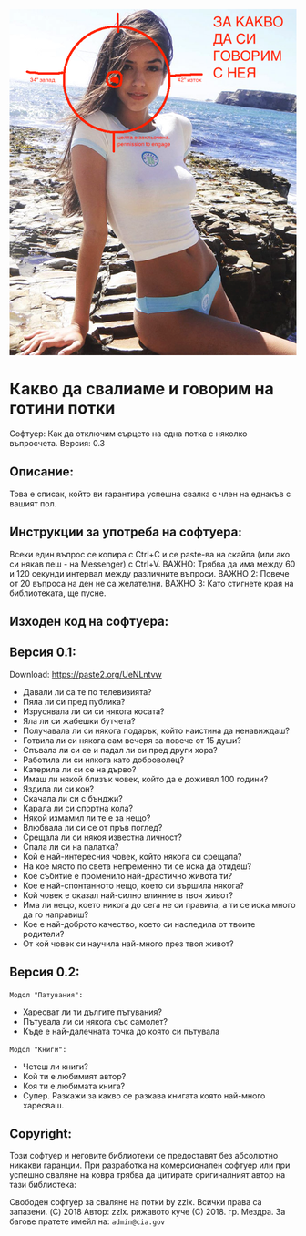 ![Banner](https://raw.githubusercontent.com/drdre/kak-da-svaliame-potki/master/img/potak_hero-poster.png)

Какво да свалиаме и говорим на готини потки
===========================================

Софтуер: Как да отключим сърцето на една потка с няколко въпросчета.
Версия: 0.3

Описание:
-----------------------------------
Това е списак, който ви гарантира успешна свалка с член на еднакъв с вашият пол.

Инструкции за употреба на софтуера:
-----------------------------------
Всеки един въпрос се копира с Ctrl+C и се paste-ва на скайпа (или ако си някав леш - на Messenger) с Ctrl+V.
ВАЖНО: Трябва да има между 60 и 120 секунди интервал между различните въпроси.
ВАЖНО 2: Повече от 20 въпроса на ден не са желателни.
ВАЖНО 3: Като стигнете края на библиотеката, ще пусне.

Изходен код на софтуера:
-----------------------------------

Версия 0.1:
-------------------------------------
Download: https://paste2.org/UeNLntvw

- Давали ли са те по телевизията?
- Пяла ли си пред публика?
- Изрусявала ли си си някога косата?
- Яла ли си жабешки бутчета?
- Получавала ли си някога подарък, който наистина да ненавиждаш? 
- Готвила ли си някога сам вечеря за повече от 15 души?
- Спъвала ли си се и падал ли си пред други хора?
- Работила ли си някога като доброволец?
- Катерила ли си се на дърво?
- Имаш ли някой близък човек, който да е доживял 100 години?
- Яздила ли си кон?
- Скачала ли си с бънджи?
- Карала ли си спортна кола?
- Някой измамил ли те е за нещо?
- Влюбвала ли си се от пръв поглед?
- Срещала ли си някоя известна личност?
- Спала ли си на палатка?
- Кой е най-интересния човек, който някога си срещала?
- На кое място по света непременно ти се иска да отидеш?
- Кое събитие е променило най-драстично живота ти?
- Кое е най-спонтанното нещо, което си вършила някога?
- Кой човек е оказал най-силно влияние в твоя живот?
- Има ли нещо, което никога до сега не си правила, а ти се иска много да го направиш?
- Кое е най-доброто качество, което си наследила от твоите родители?
- От кой човек си научила най-много през твоя живот?

Версия 0.2:
-----------------------------------
```Модол "Патувания":```
- Харесват ли ти дългите пътувания?
- Пътувала ли си някога със самолет?
- Къде е най-далечната точка до която си пътувала

```Модол "Книги":```
- Четеш ли книги?
- Кой ти е любимият автор?
- Коя ти е любимата книга?
- Супер. Разкажи за какво се разкава книгата която най-много харесваш.

Copyright:
-----------------------------------
Този софтуер и неговите библиотеки се предоставят без абсолютно никакви гаранции.
При разработка на комерсионален софтуер или при успешно сваляне на ковра трябва да цитирате оригиналният автор на тази библиотека:

Свободен софтуер за сваляне на потки by zzlx. Всички права са запазени. (C) 2018
Автор: zzlx. рижавото куче (С) 2018. гр. Мездра. 
За багове пратете имейл на: ```admin@cia.gov```
